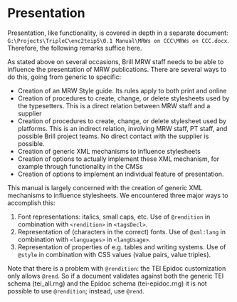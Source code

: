 # Presentation
Presentation, like functionality, is covered in depth in a separate document: `G:\Projects\TripleC\enc2teip5\0.1 Manual\MRWs on CCC\MRWs on CCC.docx`. Therefore, the following remarks suffice here.

As stated above on several occasions, Brill MRW staff needs to be able to influence the presentation of MRW publications. There are several ways to do this, going from generic to specific:

- Creation of an MRW Style guide. Its rules apply to both print and online
- Creation of procedures to create, change, or delete stylesheets used by the typesetters. This is a direct relation between MRW staff and a supplier
- Creation of procedures to create, change, or delete stylesheet used by platforms. This is an indirect relation, involving MRW staff, PT staff, and possible Brill project teams. No direct contact with the supplier is possible.
- Creation of generic XML mechanisms to influence stylesheets
- Creation of options to actually implement these XML mechanism, for example through functionality in the CMSs
- Creation of options to implement an individual feature of presentation.

This manual is largely concerned with the creation of generic XML mechanisms to influence stylesheets. We encountered three major ways to accomplish this:

1. Font representations: italics, small caps, etc. Use of `@rendition` in combination with `<rendition>` in `<tagsDecl>`.
2. Representation of (characters in the correct) fonts. Use of `@xml:lang` in combination with `<languages>` in `<langUsage>`.
3. Representation of properties of e.g. tables and writing systems. Use of `@style` in combination with CSS values (value pairs, value triples).

Note that there is a problem with `@rendition`: the TEI Epidoc customization only allows `@rend`. So if a document validates against both the generic TEI schema (tei\_all.rng) and the Epidoc schema (tei-epidoc.rng) it is not possible to use `@rendition`; instead, use `@rend`.
